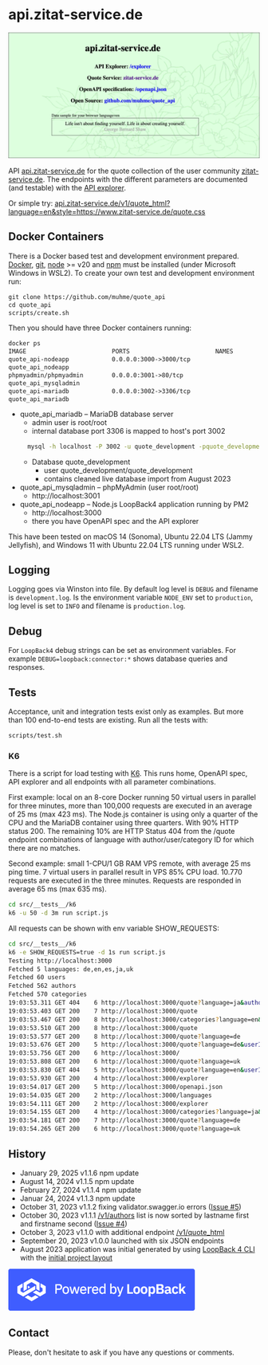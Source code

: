 # api.zitat-service.de

![API screen shot](images/quote_api_preview.png)

API [api.zitat-service.de](https://api.zitat-service.de) for the quote collection of the user community [zitat-service.de](https://www.zitat-service.de). The endpoints with the different parameters are documented (and testable) with the [API explorer](https://api.zitat-service.de/v1/explorer/).

Or simple try: <a href="https://api.zitat-service.de/v1/quote_html?language=en&style=https://www.zitat-service.de/quote.css">api.zitat-service.de/v1/quote_html?language=en&style=https://www.zitat-service.de/quote.css</a>

## Docker Containers

There is a Docker based test and development environment prepared. [Docker](https://www.docker.com/), [git](https://git-scm.com/), [node](https://nodejs.org/) >= v20 and [npm](https://www.npmjs.com/) must be installed (under Microsoft Windows in WSL2). To create your own test and development environment run:

```
git clone https://github.com/muhme/quote_api
cd quote_api
scripts/create.sh
```

Then you should have three Docker containers running:

```
docker ps
IMAGE                        PORTS                        NAMES
quote_api-nodeapp            0.0.0.0:3000->3000/tcp       quote_api_nodeapp
phpmyadmin/phpmyadmin        0.0.0.0:3001->80/tcp         quote_api_mysqladmin
quote_api-mariadb            0.0.0.0:3002->3306/tcp       quote_api_mariadb
```

- quote_api_mariadb – MariaDB database server
  - admin user is root/root
  - internal database port 3306 is mapped to host's port 3002
  ```sh
    mysql -h localhost -P 3002 -u quote_development -pquote_development
  ```
  - Database quote_development
    - user quote_development/quote_development
    - contains cleaned live database import from August 2023
- quote_api_mysqladmin – phpMyAdmin (user root/root)
  - http://localhost:3001
- quote_api_nodeapp – Node.js LoopBack4 application running by PM2
  - http://localhost:3000
  - there you have OpenAPI spec and the API explorer

This have been tested on macOS 14 (Sonoma), Ubuntu 22.04 LTS (Jammy Jellyfish), and Windows 11 with Ubuntu 22.04 LTS running under WSL2.

## Logging

Logging goes via Winston into file. By default log level is `DEBUG` and filename is `development.log`. Is the environment variable `NODE_ENV` set to `production`, log level is set to `INFO` and filename is `production.log`.

## Debug

For `LoopBack4` debug strings can be set as environment variables. For example `DEBUG=loopback:connector:*` shows database queries and responses.

## Tests

Acceptance, unit and integration tests exist only as examples. But more than 100 end-to-end tests are existing. Run all the tests with:

```sh
scripts/test.sh
```

### K6

There is a script for load testing with [K6](https://k6.io/). This runs home, OpenAPI spec, API explorer and all endpoints with all parameter combinations.

First example: local on an 8-core Docker running 50 virtual users in parallel for three minutes, more than 100,000 requests are executed in an average of 25 ms (max 423 ms). The Node.js container is using only a quarter of the CPU and the MariaDB container using three quarters. With 90% HTTP status 200. The remaining 10% are HTTP Status 404 from the /quote endpoint combinations of language with author/user/category ID for which there are no matches.

Second example: small 1-CPU/1 GB RAM VPS remote, with average 25 ms ping time. 7 virtual users in parallel result in VPS 85% CPU load. 10.770 requests are executed in the three minutes. Requests are responded in average 65 ms (max 635 ms).

```sh
cd src/__tests__/k6
k6 -u 50 -d 3m run script.js
```

All requests can be shown with env variable SHOW_REQUESTS:

```sh
cd src/__tests__/k6
k6 -e SHOW_REQUESTS=true -d 1s run script.js
Testing http://localhost:3000
Fetched 5 languages: de,en,es,ja,uk
Fetched 60 users
Fetched 562 authors
Fetched 570 categories
19:03:53.311 GET 404    6 http://localhost:3000/quote?language=ja&authorId=599
19:03:53.403 GET 200    7 http://localhost:3000/quote
19:03:53.467 GET 200    8 http://localhost:3000/categories?language=en&starting=Ang
19:03:53.510 GET 200    8 http://localhost:3000/quote
19:03:53.577 GET 200    8 http://localhost:3000/quote?language=de
19:03:53.676 GET 200    5 http://localhost:3000/quote?language=de&userId=27
19:03:53.756 GET 200    6 http://localhost:3000/
19:03:53.808 GET 200    6 http://localhost:3000/quote?language=uk
19:03:53.830 GET 404    5 http://localhost:3000/quote?language=en&userId=21
19:03:53.930 GET 200    4 http://localhost:3000/explorer
19:03:54.017 GET 200    5 http://localhost:3000/openapi.json
19:03:54.035 GET 200    2 http://localhost:3000/languages
19:03:54.111 GET 200    2 http://localhost:3000/explorer
19:03:54.155 GET 200    4 http://localhost:3000/categories?language=ja&starting=%E8%A8%BC%E5%88%B8%E5%8F%96%E5%BC%95
19:03:54.181 GET 200    7 http://localhost:3000/quote?language=de
19:03:54.265 GET 200    6 http://localhost:3000/quote?language=uk
```

## History

- January 29, 2025 v1.1.6 npm update
- August 14, 2024 v1.1.5 npm update
- February 27, 2024 v1.1.4 npm update
- Januar 24, 2024 v1.1.3 npm update
- October 31, 2023 v1.1.2 fixing validator.swagger.io errors ([Issue #5](../../issues/5))
- October 30, 2023 v1.1.1 [/v1/authors](https://api.zitat-service.de/v1/authors) list is now sorted by lastname first and firstname second ([Issue #4](../../issues/4))
- October 3, 2023 v1.1.0 with additional endpoint [/v1/quote_html](https://api.zitat-service.de/v1/quote_html)
- September 20, 2023 v1.0.0 launched with six JSON endpoints
- August 2023 application was initial generated by using [LoopBack 4 CLI](https://loopback.io/doc/en/lb4/Command-line-interface.html) with the
  [initial project layout](https://loopback.io/doc/en/lb4/Loopback-application-layout.html)

[![LoopBack](<https://github.com/loopbackio/loopback-next/raw/master/docs/site/imgs/branding/Powered-by-LoopBack-Badge-(blue)-@2x.png>)](http://loopback.io/)

## Contact

Please, don't hesitate to ask if you have any questions or comments.
